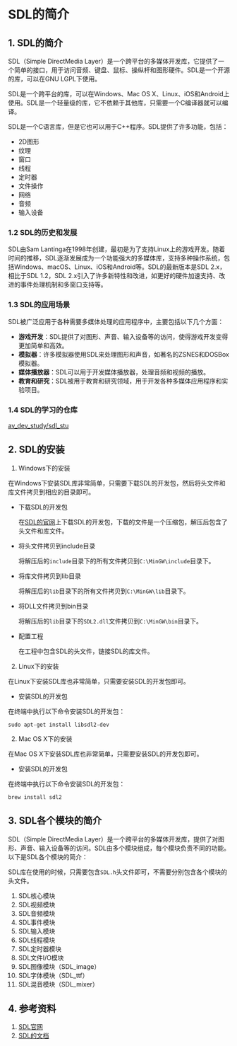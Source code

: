 ﻿# SDL的简介

## 1. SDL的简介

SDL（Simple DirectMedia Layer）是一个跨平台的多媒体开发库，它提供了一个简单的接口，用于访问音频、键盘、鼠标、操纵杆和图形硬件。SDL是一个开源的库，可以在GNU LGPL下使用。

SDL是一个跨平台的库，可以在Windows、Mac OS X、Linux、iOS和Android上使用。SDL是一个轻量级的库，它不依赖于其他库，只需要一个C编译器就可以编译。

SDL是一个C语言库，但是它也可以用于C++程序。SDL提供了许多功能，包括：

- 2D图形
- 纹理
- 窗口
- 线程
- 定时器
- 文件操作
- 网络
- 音频
- 输入设备

### 1.2 SDL的历史和发展
SDL由Sam Lantinga在1998年创建，最初是为了支持Linux上的游戏开发。随着时间的推移，SDL逐渐发展成为一个功能强大的多媒体库，支持多种操作系统，包括Windows、macOS、Linux、iOS和Android等。SDL的最新版本是SDL 2.x，相比于SDL 1.2，SDL 2.x引入了许多新特性和改进，如更好的硬件加速支持、改进的事件处理机制和多窗口支持等。

### 1.3 SDL的应用场景
SDL被广泛应用于各种需要多媒体处理的应用程序中，主要包括以下几个方面：
- **游戏开发**：SDL提供了对图形、声音、输入设备等的访问，使得游戏开发变得更加简单和高效。
- **模拟器**：许多模拟器使用SDL来处理图形和声音，如著名的ZSNES和DOSBox模拟器。
- **媒体播放器**：SDL可以用于开发媒体播放器，处理音频和视频的播放。
- **教育和研究**：SDL被用于教育和研究领域，用于开发各种多媒体应用程序和实验项目。

### 1.4 SDL的学习的仓库

[av_dev_study/sdl_stu](https://github.com/ZhanghHaoDev/av_dev_study.git)

## 2. SDL的安装

1. Windows下的安装

在Windows下安装SDL库非常简单，只需要下载SDL的开发包，然后将头文件和库文件拷贝到相应的目录即可。

- 下载SDL的开发包

    在[SDL的官网](https://www.libsdl.org/)上下载SDL的开发包，下载的文件是一个压缩包，解压后包含了头文件和库文件。

- 将头文件拷贝到include目录

    将解压后的`include`目录下的所有文件拷贝到`C:\MinGW\include`目录下。

- 将库文件拷贝到lib目录

    将解压后的`lib`目录下的所有文件拷贝到`C:\MinGW\lib`目录下。

- 将DLL文件拷贝到bin目录

    将解压后的`lib`目录下的`SDL2.dll`文件拷贝到`C:\MinGW\bin`目录下。

- 配置工程

    在工程中包含SDL的头文件，链接SDL的库文件。


2. Linux下的安装


在Linux下安装SDL库也非常简单，只需要安装SDL的开发包即可。

- 安装SDL的开发包

在终端中执行以下命令安装SDL的开发包：

```shell
sudo apt-get install libsdl2-dev
```

2. Mac OS X下的安装

在Mac OS X下安装SDL库也非常简单，只需要安装SDL的开发包即可。

- 安装SDL的开发包

在终端中执行以下命令安装SDL的开发包：

```shell
brew install sdl2
```

## 3. SDL各个模块的简介

SDL（Simple DirectMedia Layer）是一个跨平台的多媒体开发库，提供了对图形、声音、输入设备等的访问。SDL由多个模块组成，每个模块负责不同的功能。以下是SDL各个模块的简介：

SDL库在使用的时候，只需要包含`SDL.h`头文件即可，不需要分别包含各个模块的头文件。
1. SDL核心模块
2. SDL视频模块
3. SDL音频模块
4. SDL事件模块
5. SDL输入模块
6. SDL线程模块
7. SDL定时器模块
8. SDL文件I/O模块
9. SDL图像模块（SDL_image）
10. SDL字体模块（SDL_ttf）
11. SDL混音模块（SDL_mixer）

## 4. 参考资料
1. [SDL官网](https://www.libsdl.org/)
2. [SDL的文档](https://wiki.libsdl.org/)